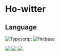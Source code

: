 # Ho-witter

## Language

<p>
<img alt="Typescript" src ="https://img.shields.io/badge/Typescript-3178C6.svg?&style=flat-square&logo=Typescript&logoColor=white"/> 
<img alt="firebase" src ="https://img.shields.io/badge/Firebase-FFCA28.svg?&style=flat-square&logo=firebase&logoColor=black"/>
</p>


<p>
<img src="https://img.shields.io/badge/React-61dafb.svg?&style=flat-square&logo=react&logoColor=black" />
 <img src="https://img.shields.io/badge/React Router-ca4245.svg?&style=flat-square&logo=React-Router&logoColor=white" />
 <img src="https://img.shields.io/badge/Styled components-DB7093.svg?&style=flat-square&logo=styled-components&logoColor=white" />
</p>
